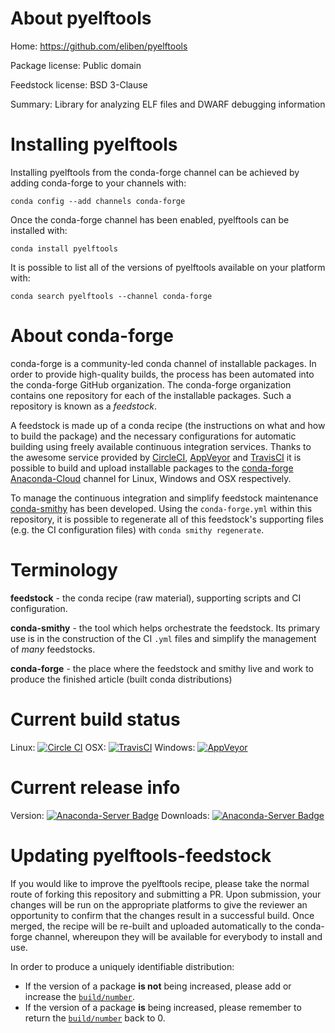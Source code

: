 About pyelftools
================

Home: https://github.com/eliben/pyelftools

Package license: Public domain

Feedstock license: BSD 3-Clause

Summary: Library for analyzing ELF files and DWARF debugging information



Installing pyelftools
=====================

Installing pyelftools from the conda-forge channel can be achieved by adding conda-forge to your channels with:

```
conda config --add channels conda-forge
```

Once the conda-forge channel has been enabled, pyelftools can be installed with:

```
conda install pyelftools
```

It is possible to list all of the versions of pyelftools available on your platform with:

```
conda search pyelftools --channel conda-forge
```


About conda-forge
=================

conda-forge is a community-led conda channel of installable packages.
In order to provide high-quality builds, the process has been automated into the
conda-forge GitHub organization. The conda-forge organization contains one repository
for each of the installable packages. Such a repository is known as a *feedstock*.

A feedstock is made up of a conda recipe (the instructions on what and how to build
the package) and the necessary configurations for automatic building using freely
available continuous integration services. Thanks to the awesome service provided by
[CircleCI](https://circleci.com/), [AppVeyor](http://www.appveyor.com/)
and [TravisCI](https://travis-ci.org/) it is possible to build and upload installable
packages to the [conda-forge](https://anaconda.org/conda-forge)
[Anaconda-Cloud](http://docs.anaconda.org/) channel for Linux, Windows and OSX respectively.

To manage the continuous integration and simplify feedstock maintenance
[conda-smithy](http://github.com/conda-forge/conda-smithy) has been developed.
Using the ``conda-forge.yml`` within this repository, it is possible to regenerate all of
this feedstock's supporting files (e.g. the CI configuration files) with ``conda smithy regenerate``.


Terminology
===========

**feedstock** - the conda recipe (raw material), supporting scripts and CI configuration.

**conda-smithy** - the tool which helps orchestrate the feedstock.
                   Its primary use is in the construction of the CI ``.yml`` files
                   and simplify the management of *many* feedstocks.

**conda-forge** - the place where the feedstock and smithy live and work to
                  produce the finished article (built conda distributions)

Current build status
====================

Linux: [![Circle CI](https://circleci.com/gh/conda-forge/pyelftools-feedstock.svg?style=svg)](https://circleci.com/gh/conda-forge/pyelftools-feedstock)
OSX: [![TravisCI](https://travis-ci.org/conda-forge/pyelftools-feedstock.svg?branch=master)](https://travis-ci.org/conda-forge/pyelftools-feedstock)
Windows: [![AppVeyor](https://ci.appveyor.com/api/projects/status/github/conda-forge/pyelftools-feedstock?svg=True)](https://ci.appveyor.com/project/conda-forge/pyelftools-feedstock/branch/master)

Current release info
====================
Version: [![Anaconda-Server Badge](https://anaconda.org/conda-forge/pyelftools/badges/version.svg)](https://anaconda.org/conda-forge/pyelftools)
Downloads: [![Anaconda-Server Badge](https://anaconda.org/conda-forge/pyelftools/badges/downloads.svg)](https://anaconda.org/conda-forge/pyelftools)


Updating pyelftools-feedstock
=============================

If you would like to improve the pyelftools recipe, please take the normal
route of forking this repository and submitting a PR. Upon submission, your changes will
be run on the appropriate platforms to give the reviewer an opportunity to confirm that the
changes result in a successful build. Once merged, the recipe will be re-built and uploaded
automatically to the conda-forge channel, whereupon they will be available for everybody to
install and use.

In order to produce a uniquely identifiable distribution:
 * If the version of a package **is not** being increased, please add or increase
   the [``build/number``](http://conda.pydata.org/docs/building/meta-yaml.html#build-number-and-string).
 * If the version of a package **is** being increased, please remember to return
   the [``build/number``](http://conda.pydata.org/docs/building/meta-yaml.html#build-number-and-string)
   back to 0.
